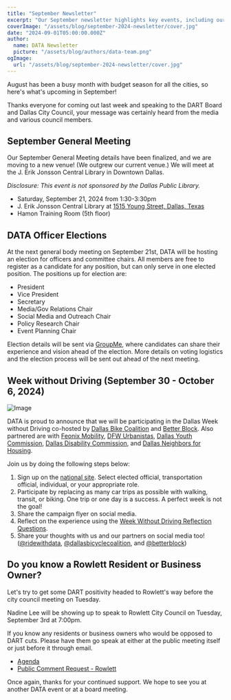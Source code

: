 ```yaml
---
title: "September Newsletter"
excerpt: "Our September newsletter highlights key events, including our General Meeting on September 21 at a brand new venue."
coverImage: "/assets/blog/september-2024-newsletter/cover.jpg"
date: "2024-09-01T05:00:00.000Z"
author:
  name: DATA Newsletter
  picture: "/assets/blog/authors/data-team.png"
ogImage:
  url: "/assets/blog/september-2024-newsletter/cover.jpg"
---
```


August has been a busy month with budget season for all the cities, so here's what's upcoming in September!

Thanks everyone for coming out last week and speaking to the DART Board and Dallas City Council, your message was certainly heard from the media and various council members.

## September General Meeting

Our September General Meeting details have been finalized, and we are moving to a new venue! (We outgrew our current venue.) We will meet at the J. Erik Jonsson Central Library in Downtown Dallas.

*Disclosure: This event is not sponsored by the Dallas Public Library.*

- Saturday, September 21, 2024 from 1:30-3:30pm
- J. Erik Jonsson Central Library at [1515 Young Street, Dallas, Texas](https://maps.app.goo.gl/LHhTx8uswQUCy9EWA)
- Hamon Training Room (5th floor)

<!-- no I am not making a countdown widget -->
<!-- I wasn't expecting you to - Qui -->

## DATA Officer Elections

<!-- do we have rights to the pusheen gif idk -->

At the next general body meeting on September 21st, DATA will be hosting an election for officers and committee chairs. All members are free to register as a candidate for any position, but can only serve in one elected position. The positions up for election are:

- President
- Vice President
- Secretary
- Media/Gov Relations Chair
- Social Media and Outreach Chair
- Policy Research Chair
- Event Planning Chair

Election details will be sent via [GroupMe](https://go.ridewithdata.org/groupme), where candidates can share their experience and vision ahead of the election. More details on voting logistics and the election process will be sent out ahead of the next meeting.

## Week without Driving (September 30 - October 6, 2024)

![Image](/assets/blog/september-2024-newsletter/DallasBicycleCoalition2.png)

DATA is proud to announce that we will be participating in the Dallas Week without Driving co-hosted by [Dallas Bike Coalition](https://www.instagram.com/dallasbicyclecoalition/) and [Better Block](https://www.betterblock.org/). Also partnered are with [Feonix Mobility](https://feonix.org/), [DFW Urbanistas](https://www.instagram.com/urbanistasdfw/), [Dallas Youth Commission](https://dallascityhall.com/government/Boards-and-Commissions/Youth-Commission/Pages/default.aspx), [Dallas Disability Commission](https://dallascityhall.com/government/Boards-and-Commissions/Commission-on-Disabilities/Pages/default.aspx), and [Dallas Neighbors for Housing](https://www.dallasneighborsforhousing.org/).

Join us by doing the following steps below:

1. Sign up on the [national site](https://go.ridewithdata.org/wwd-signup). Select elected official, transportation official, individual, or your appropriate role.
2. Participate by replacing as many car trips as possible with walking, transit, or biking. One trip or one day is a success. A perfect week is not the goal!
3. Share the campaign flyer on social media.
4. Reflect on the experience using the [Week Without Driving Reflection Questions](https://go.ridewithdata.org/wwd-reflection).
5. Share your thoughts with us and our partners on social media too! ([@ridewithdata](https://instagram.com/ridewithdata), [@dallasbicyclecoalition](https://instagram.com/dallasbicyclecoalition), and [@betterblock](https://instagram.com/betterblock))

## Do you know a Rowlett Resident or Business Owner?

Let's try to get some DART positivity headed to Rowlett's way before the city council meeting on Tuesday.

Nadine Lee will be showing up to speak to Rowlett City Council on Tuesday, September 3rd at 7:00pm.

If you know any residents or business owners who would be opposed to DART cuts. Please have them go speak at either at the public meeting itself or just before it through email.

- [Agenda](https://www.rowletttx.gov/ArchiveCenter/ViewFile/Item/12051)
- [Public Comment Request - Rowlett](https://www.rowletttx.gov/FormCenter/Public-Input-11-11/Public-Input-118-118)

Once again, thanks for your continued support. We hope to see you at another DATA event or at a board meeting. 